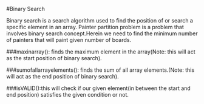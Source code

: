 #Binary Search

Binary search is a search algorithm used to find the position of or search a specific element in an array. Painter partition problem is a problem that involves binary search concept.Herein we need to find the minimum number of painters that will paint given number of boards.

###maxinarray(): finds the maximum element in the array(Note: this will act as the start position of binary search).

###sumofallarrayelements(): finds the sum of all array elements.(Note: this will act as the end position of binary search).

###isVALID():this will check if our given element(in between the start and end position) satisfies the given condition or not.
